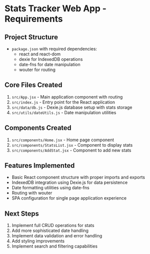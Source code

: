 # Stats Tracker Web App - Requirements

## Project Structure
- `package.json` with required dependencies:
  - react and react-dom
  - dexie for IndexedDB operations
  - date-fns for date manipulation
  - wouter for routing

## Core Files Created
1. `src/App.jsx` - Main application component with routing
2. `src/index.js` - Entry point for the React application
3. `src/data/db.js` - Dexie.js database setup with stats storage
4. `src/utils/dateUtils.js` - Date manipulation utilities

## Components Created
1. `src/components/Home.jsx` - Home page component
2. `src/components/StatsList.jsx` - Component to display stats
3. `src/components/AddStat.jsx` - Component to add new stats

## Features Implemented
- Basic React component structure with proper imports and exports
- IndexedDB integration using Dexie.js for data persistence
- Date formatting utilities using date-fns
- Routing with wouter
- SPA configuration for single page application experience

## Next Steps
1. Implement full CRUD operations for stats
2. Add more sophisticated date handling
3. Implement data validation and error handling
4. Add styling improvements
5. Implement search and filtering capabilities